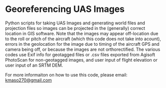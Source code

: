 # Georeferencing UAS Images
Python scripts for taking UAS Images and generating world files and projection files so images can be projected in the (generally) correct location in GIS software. Note that the images may appear off-location due to the roll or pitch of the aircraft (which this code does not take into acount), errors in the geolocation for the image due to timing of the aircraft GPS and camera being off, or because the images are not orthorectified. The various codes use Exif info for geotagged files or .csv files exported from Agisoft PhotoScan for non-geotagged images, and user input of flight elevation or user input of an SRTM DEM. 

For more informaiton on how to use this code, please email: kmaso270@gmail.com

